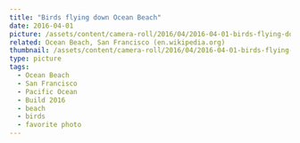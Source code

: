 ```yaml
---
title: "Birds flying down Ocean Beach"
date: 2016-04-01
picture: /assets/content/camera-roll/2016/04/2016-04-01-birds-flying-down-ocean-beach/20160402_001737264_iOS.jpg
related: Ocean Beach, San Francisco (en.wikipedia.org)
thumbnail: /assets/content/camera-roll/2016/04/2016-04-01-birds-flying-down-ocean-beach/20160402_001737264_iOS-thumbnail.jpg
type: picture
tags:
  - Ocean Beach
  - San Francisco
  - Pacific Ocean
  - Build 2016
  - beach
  - birds
  - favorite photo
---
```

